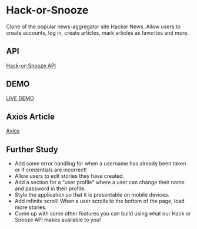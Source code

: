 # Hack-or-Snooze
Clone of the popular news-aggregator site Hacker News. Allow users to create accounts, log in, create articles, mark articles as favorites and more.

## API
[Hack-or-Snooze API](https://hackorsnoozev3.docs.apiary.io/#)

## DEMO

[LIVE DEMO](https://kevinreber.github.io/hack-or-snooze/)

## Axios Article
[Axios](https://blog.logrocket.com/how-to-make-http-requests-like-a-pro-with-axios/)

## Further Study
- Add some error handling for when a username has already been taken or if credentials are incorrect!
- Allow users to edit stories they have created.
- Add a section for a “user profile” where a user can change their name and password in their profile.
- Style the application so that it is presentable on mobile devices.
- Add infinite scroll! When a user scrolls to the bottom of the page, load more stories.
- Come up with some other features you can build using what our Hack or Snooze API makes available to you!